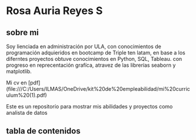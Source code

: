 # Rosa Auria Reyes S

## sobre mi

Soy lienciada en administración por ULA, con conocimientos de programación adquieridos en bootcamp de Triple ten latam, en base a los diferntes proyectos obtuve conocimientos en Python, SQL, Tableau. con progreso en reprecentación grafíca, atravez de las librerías seaborn y matplotlib.

Mi cv en [pdf] (file:///C:/Users/ILMAS/OneDrive/kit%20de%20empleabilidad/mi%20curriculum%20(1).pdf)

Este es un repositorío para mostrar mis abilidades y proyectos como analista de datos

## tabla de contenidos
